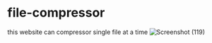 # file-compressor
this website can compressor single file at a time
![Screenshot (119)](https://github.com/ark004/file-compressor/assets/108901697/de2c933e-b6be-4572-9bd7-51a0cd8fb5f8)
